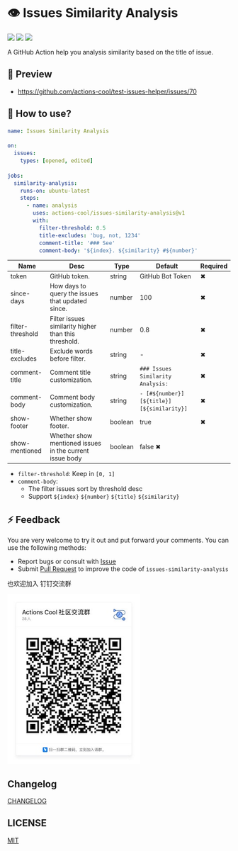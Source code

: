 # 👁 Issues Similarity Analysis

![](https://img.shields.io/github/workflow/status/actions-cool/issues-similarity-analysis/CI?style=flat-square)
[![](https://img.shields.io/badge/marketplace-issues--similarity--analysis-blueviolet?style=flat-square)](https://github.com/marketplace/actions/issues-similarity-analysis)
[![](https://img.shields.io/github/v/release/actions-cool/issues-similarity-analysis?style=flat-square&color=orange)](https://github.com/actions-cool/issues-similarity-analysis/releases)

A GitHub Action help you analysis similarity based on the title of issue.

## 👋 Preview

- https://github.com/actions-cool/test-issues-helper/issues/70

## 🚀 How to use?

```yml
name: Issues Similarity Analysis

on:
  issues:
    types: [opened, edited]

jobs:
  similarity-analysis:
    runs-on: ubuntu-latest
    steps:
      - name: analysis
        uses: actions-cool/issues-similarity-analysis@v1
        with:
          filter-threshold: 0.5
          title-excludes: 'bug, not, 1234'
          comment-title: '### See'
          comment-body: '${index}. ${similarity} #${number}'
```

| Name | Desc | Type | Default | Required |
| -- | -- | -- | -- | -- |
| token | GitHub token. | string | GitHub Bot Token | ✖ |
| since-days | How days to query the issues that updated since. | number | 100 | ✖ |
| filter-threshold | Filter issues similarity higher than this threshold. | number | 0.8 | ✖ |
| title-excludes | Exclude words before filter. | string | - | ✖ |
| comment-title | Comment title customization. | string | `### Issues Similarity Analysis:` | ✖ |
| comment-body | Comment body customization. | string | `- [#${number}][${title}][${similarity}]` | ✖ |
| show-footer | Whether show footer. | boolean | true | ✖ |
| show-mentioned | Whether show mentioned issues in the current issue body | boolean | false ✖ |

- `filter-threshold`: Keep in `[0, 1]`
- `comment-body`:
  - The filter issues sort by threshold desc
  - Support `${index}` `${number}` `${title}` `${similarity}`

## ⚡ Feedback

You are very welcome to try it out and put forward your comments. You can use the following methods:

- Report bugs or consult with [Issue](https://github.com/actions-cool/issues-similarity-analysis/issues)
- Submit [Pull Request](https://github.com/actions-cool/issues-similarity-analysis/pulls) to improve the code of `issues-similarity-analysis`

也欢迎加入 钉钉交流群

![](https://github.com/actions-cool/resources/blob/main/dingding.jpeg?raw=true)

## Changelog

[CHANGELOG](./CHANGELOG.md)

## LICENSE

[MIT](./LICENSE)

